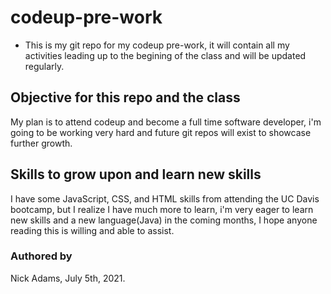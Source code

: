 # codeup-pre-work
* This is my git repo for my codeup pre-work, it will contain all my activities leading up to the begining of the class and will be updated regularly.

## Objective for this repo and the class
My plan is to attend codeup and become a full time software developer, i'm going to be working very hard and future git repos will exist to showcase further growth.

## Skills to grow upon and learn new skills
I have some JavaScript, CSS, and HTML skills from attending the UC Davis bootcamp, but I realize I have much more to learn, i'm very eager to learn new skills and a new language(Java) in the coming months, I hope anyone reading this is willing and able to assist.

### Authored by
Nick Adams, July 5th, 2021.